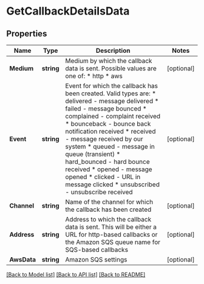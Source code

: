 # GetCallbackDetailsData

## Properties

Name | Type | Description | Notes
------------ | ------------- | ------------- | -------------
**Medium** | **string** | Medium by which the callback data is sent. Possible values are one of:   * http   * aws  | [optional] 
**Event** | **string** | Event for which the callback has been created. Valid types are:  * delivered -  message delivered * failed - message bounced * complained - complaint received * bounceback - bounce back notification received * received - message received by our system * queued - message in queue (transient) * hard_bounced - hard bounce received * opened - message opened * clicked - URL in message clicked * unsubscribed - unsubscribe received  | [optional] 
**Channel** | **string** | Name of the channel for which the callback has been created | [optional] 
**Address** | **string** | Address to which the callback data is sent. This will be either a URL for http-based callbacks or the Amazon SQS queue name for SQS-based callbacks | [optional] 
**AwsData** | **string** | Amazon SQS settings | [optional] 

[[Back to Model list]](../README.md#documentation-for-models) [[Back to API list]](../README.md#documentation-for-api-endpoints) [[Back to README]](../README.md)


